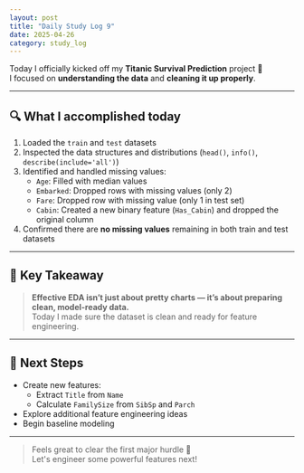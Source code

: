 ```yaml
---
layout: post
title: "Daily Study Log 9"
date: 2025-04-26
category: study_log
---
```


Today I officially kicked off my **Titanic Survival Prediction** project 🚀  
I focused on **understanding the data** and **cleaning it up properly**.

---

## 🔍 What I accomplished today

1. Loaded the `train` and `test` datasets  
2. Inspected the data structures and distributions (`head()`, `info()`, `describe(include='all')`)  
3. Identified and handled missing values:
   - `Age`: Filled with median values
   - `Embarked`: Dropped rows with missing values (only 2)
   - `Fare`: Dropped row with missing value (only 1 in test set)
   - `Cabin`: Created a new binary feature (`Has_Cabin`) and dropped the original column
4. Confirmed there are **no missing values** remaining in both train and test datasets

---

## 🧠 Key Takeaway

> **Effective EDA isn’t just about pretty charts — it’s about preparing clean, model-ready data.**  
> Today I made sure the dataset is clean and ready for feature engineering.

---

## 🧩 Next Steps

- Create new features:
  - Extract `Title` from `Name`
  - Calculate `FamilySize` from `SibSp` and `Parch`
- Explore additional feature engineering ideas
- Begin baseline modeling

---

> Feels great to clear the first major hurdle 🏁  
> Let's engineer some powerful features next!
